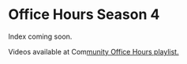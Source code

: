 # Office Hours Season 4

Index coming soon.

Videos available at Com[munity Office Hours playlist.](https://youtube.com/playlist?list=PLz3D6SeXhT3vi9gRLCQLNuYs8aAROGtgV)

